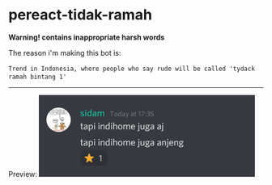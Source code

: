 # pereact-tidak-ramah

**Warning! contains inappropriate harsh words**

The reason i'm making this bot is:

```
Trend in Indonesia, where people who say rude will be called 'tydack ramah bintang 1'
```

<hr>

Preview:
<img src="./img/preview.png"></img>
